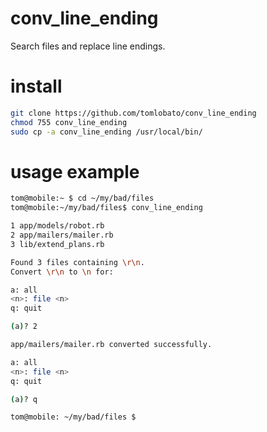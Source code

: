 conv_line_ending
================

Search files and replace line endings.


install
=======

```bash
git clone https://github.com/tomlobato/conv_line_ending
chmod 755 conv_line_ending
sudo cp -a conv_line_ending /usr/local/bin/
```

usage example
=============

```bash
tom@mobile:~ $ cd ~/my/bad/files
tom@mobile:~/my/bad/files$ conv_line_ending

1 app/models/robot.rb
2 app/mailers/mailer.rb
3 lib/extend_plans.rb

Found 3 files containing \r\n.
Convert \r\n to \n for:

a: all
<n>: file <n>
q: quit

(a)? 2

app/mailers/mailer.rb converted successfully.

a: all
<n>: file <n>
q: quit

(a)? q

tom@mobile: ~/my/bad/files $
```
